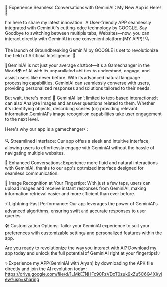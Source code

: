 🌟 Experience Seamless Conversations with GeminiAI : My New App is Here! 🌟

I'm here to share my latest innovation : A User-friendly APP seamlessly integrated with GeminiAI's cutting-edge technology by GOOGLE. Say Goodbye to switching between multiple tabs, Websites—now, you can interact directly with GeminiAI in one convenient platform(MY APP)! 🔍

The launch of Groundbreaking GeminiAI by GOOGLE is set to revolutionize the field of Artificial Intelligence. 🌟

🌟GeminiAI is not just your average chatbot—It's a Gamechanger in the World🌍 of AI with its unparalleled abilities to understand, engage, and assist users like never before. With its advanced natural language processing capabilities, GeminiAI can seamlessly converse with users, providing personalized responses and solutions tailored to their needs.

But wait, there's more! 🌈
GeminiAI isn't limited to text-based interactions:It can also Analyze Images and answer questions related to them. Whether it's identifying objects, describing scenes (or) providing relevant information,GeminiAI's image recognition capabilities take user engagement to the next level.

Here's why our app is a gamechanger⚡️ : 

🔍 Streamlined Interface: Our app offers a sleek and intuitive interface, allowing users to effortlessly engage with GeminiAI without the hassle of navigating multiple websites.

💬 Enhanced Conversations: Experience more fluid and natural interactions with GeminiAI, thanks to our app's optimized interface designed for seamless communication.

📸 Image Recognition at Your Fingertips: With just a few taps, users can upload images and receive instant responses from GeminiAI, making information retrieval easier and more efficient than ever before.

⚡️ Lightning-Fast Performance: Our app leverages the power of GeminiAI's advanced algorithms, ensuring swift and accurate responses to user queries.

🛠 Customization Options: Tailor your GeminiAI experience to suit your preferences with customizable settings and personalized features within the app.

Are you ready to revolutionize the way you interact with AI? Download my app today and unlock the full potential of GeminiAI right at your fingertips!💡

✨Experience my APP(GeminiAI with Aryan) by downloading the APK file directly and join the AI revolution today : https://drive.google.com/file/d/1LMkE7NHFc90FzVDxT0zuk9xZu5C6G4Xj/view?usp=sharing

